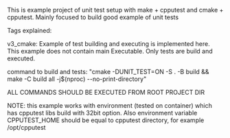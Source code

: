 This is example project of unit test setup with make + cpputest and cmake + cpputest. Mainly focused to build good example of unit tests

Tags explained:

v3_cmake: Example of test building and executing is implemented here. This example does not contain main Executable. Only tests are build and executed. 


command to build and tests: "cmake -DUNIT_TEST=ON -S . -B build && make -C build all -j$(nproc) --no-print-directory"


ALL COMMANDS SHOULD BE EXECUTED FROM ROOT PROJECT DIR


NOTE: this example works with environment (tested on container) which has cpputest libs build with 32bit option. Also environment variable CPPUTEST_HOME should be equal to cpputest directory, for example /opt/cpputest

